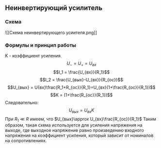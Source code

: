 ## Неинвертирующий усилитель
### Схема
![[Схема неинвертирующего усиителя.png]]

### Формулы и принцип работы
K - коэффициент усиления
$$U_{-}=U_{+}=U_{вх}$$
$$I_1 = \frac{U_{вх}}{R_1}$$
$$I_2 = \frac{U_{вых}-U_{вх}}{R_{ос}}$$
$$U_{вых} = U{вх}\frac{R_1+R_{ос}}{R_1}=U_{вх}(1+\frac{R_{ос}}{R_1})$$
$$K = (1+\frac{R_{ос}}{R_1})$$
Следовательно:
$$U_{вых} = U_{вх}K$$
При $R_1\ll R$ имеем, что $U_{вых}\approx U_{вх}\frac{R_{ос}}{R_1}$
Таким образом, такая схема используется для усиления напряжения на выходе, где выходное напряжение равно произведению входного напряжения на коэффициент усиления, который зависит от номиналов на сопротивлениях.